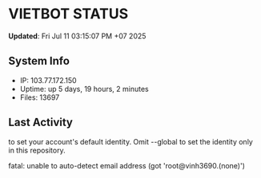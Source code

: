 # VIETBOT STATUS
**Updated**: Fri Jul 11 03:15:07 PM +07 2025

## System Info
- IP: 103.77.172.150
- Uptime: up 5 days, 19 hours, 2 minutes
- Files: 13697

## Last Activity

to set your account's default identity.
Omit --global to set the identity only in this repository.

fatal: unable to auto-detect email address (got 'root@vinh3690.(none)')
